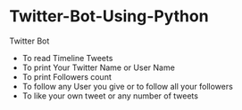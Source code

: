 # Twitter-Bot-Using-Python


Twitter Bot 
* To read Timeline Tweets
* To print Your Twitter Name or User Name
* To print Followers count
* To follow any User you give or to follow all your followers
* To like your own tweet or any number of tweets
